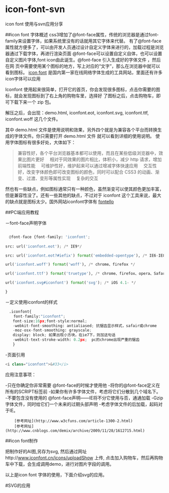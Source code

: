 # icon-font-svn
icon font 使用与svn应用分享

##icon font 字体概述
css3增加了@font-face属性，传统的浏览器是通过font-family来设置字体，如果系统里没有的话就用其它字体来代替。
有了@font-face属性就方便多了，可以由开发人员通过设计自定义字体来进行的，加载过程是浏览器通过下载字体，再进行渲染页面
@font-face可以设置自定义自体，也可以设置自定义图片字体,font icon由此诞生。@font-face 引入生成好的字体文件 ，然后在网
页中需要使用某个图标的地方，写上对应的“文字”，那么在浏览器中就可以看到图标。
 [icon font](http://www.iconfont.cn/)  是国内第一家在线网络字体生成的工具网站，里面还有许多icon字体可以应用
 
 Iconfont 使用起来很简单，打开它的首页，你会发现很多图标，点击你需要的图标，就会发现图标到了右上角的购物车里，选择好
 了图标之后，点击购物车，即可下载下来一个 zip 包。

解压之后，会出现：demo.html, iconfont.eot, iconfont.svg, iconfont.ttf, iconfont.woff 这几个文件。

其中 demo.html 文件是使用说明和效果，另外四个就是为兼容各个平台而转换生成的字体文件。你只需要打开 demo.html 文件
就可以看到详细的使用说明。
使用字体图标有很多好处，大体如下：

>兼容性好，各个平台浏览器基本都可以使用，而且在某些低级浏览器中，效果比图片更好
　相对于同效果的图片相比，体积小，减少 http 请求，增加前端性能
　可维护性好，维护起来可以通过增减字体快速应用
　交互性好，改变字体颜色即可改变图标的颜色，同时可以配合 CSS3 的动画、渐变、过渡、变形等属性实现
　复杂的交互

 然也有一些缺点，例如图标通常只有一种颜色，虽然渐变可以使其颜色更加丰富，但是兼容性没了。还有一些其他的缺点，不过对于
 iconfont 这个工具来说，最大的缺点就是图标太少。国外网站iconfont字体有 [fontello](http://fontello.com/)
 
 
 ##PC端应用教程
 
 －font-face声明字体
 ``` python
 
　@font-face {font-family: 'iconfont';
　
 src: url('iconfont.eot'); /* IE9*/
 
 src: url('iconfont.eot?#iefix') format('embedded-opentype'), /* IE6-IE8 */

 url('iconfont.woff') format('woff'), /* chrome、firefox */

 url('iconfont.ttf') format('truetype'), /* chrome、firefox、opera、Safari, Android, iOS 4.2+*/

 url('iconfont.svg#iconfont') format('svg'); /* iOS 4.1- */

}
```
 
 －定义使用iconfont的样式
 
 ``` python
　.iconfont{
　  font-family:"iconfont";
　　font-size:16px;font-style:normal;
　　-webkit-font-smoothing: antialiased; 抗锯齿显示样式，safair或chrome
　　-moz-osx-font-smoothing: grayscale;
　　display: block; 如果出现小方块，在ie7下，则加这句话
　　-webkit-text-stroke-width: 0.2px;  pc的chrome出现严重的锯齿
　　}
  ```
  
  
  -页面引用
  
  ``` python
  <i class="iconfont">&#33</i>
  ```
  应用注意事项：
  
  -只在你确定你非常需要 @font-face的时候才使用他
  -将你的@font-face定义在所有的SCRIPT标签前
  -如果你有许多字体文件，考虑将它们分散到几个域名下。
  -不要包含没有使用的 @font-face声明——IE将不分它使用与否，通通加载
  -Gzip字体文件，同时给它们一个未来的过期头部声明
  -考虑字体文件的后加载，起码对于IE。
  
        [参考网址](http://www.w3cfuns.com/article-1300-2.html)
        [参考网址](http://www.cnblogs.com/demix/archive/2009/11/28/1612715.html)
  
  ##icon font制作 
     
  把制作好的AI图,另存为svg, 然后通过网址http://www.iconfont.cn/icons/uploadShow  上传, 点击加入购物车，然后再购物车中下载，会生成调用demo，进行对图片字段的调用。
  
  以上是icon font 字体的使用，下面介绍svg的应用。
  
  #SVG的应用
  
  
  
  
  
 
 
 
 








